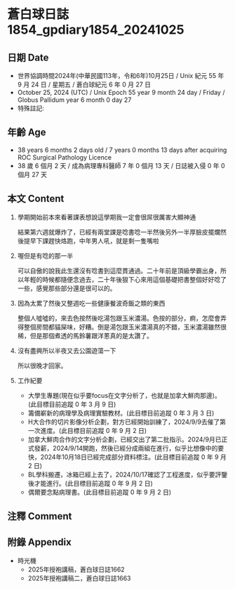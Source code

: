 [_metadata_:encoding]: - "utf-8"
[_metadata_:language]: - "zh-Hant-TW"
[_metadata_:fileformat]: - "markdown"
[_metadata_:MIME_type]: - "text/plain"
[_metadata_:markdown_version]: - "commonmark version 0.30"
[_metadata_:markdown_spec]: - "https://spec.commonmark.org/0.30/"

# 蒼白球日誌1854_gpdiary1854_20241025 #

## 日期 Date ##

* 世界協調時間2024年(中華民國113年，令和6年)10月25日 / Unix 紀元 55 年 9 月 24 日 / 星期五 / 蒼白球紀元 6 年 0 月 27 日
* October 25, 2024 (UTC) / Unix Epoch 55 year 9 month 24 day / Friday / Globus Pallidum year 6 month 0 day 27
* 特殊註記:

## 年齡 Age ##

* 38 years 6 months 2 days old / 7 years 0 months 13 days after acquiring ROC Surgical Pathology Licence
* 38 歲 6 個月 2 天 / 成為病理專科醫師 7 年 0 個月 13 天 / 日誌被入侵 0 年 0 個月 27 天

## 本文 Content ##

1. 學期開始前本來看著課表想說這學期我一定會很屌很厲害大顯神通

    結果第六週就爆炸了，已經有兩堂課是唸書唸一半然後另外一半厚臉皮擺爛然後提早下課趕快烙跑，中年男人吼，就是剩一隻嘴啦

2. 喔但是有唸的那一半

    可以自傲的說我此生還沒有唸書到這麼貫通過。二十年前是頂級學霸出身，所以年輕的時候都隨便念過去，二十年後狠下心來用這個基礎把書整個好好唸了一些，感覺那些部分還是很可以的。

3. 因為太累了然後又整週吃一些健康餐波奇飯之類的東西

    整個人噓噓的，來去色按然後吃湯包跟玉米濃湯。色按的部分，痾，怎麼會弄得整個房間都貓屎味，好糟。倒是湯包跟玉米濃湯真的不錯，玉米濃湯雖然很稀，但是那個煮透的馬鈴薯跟洋蔥真的是太讚了。

4. 沒有盡興所以半夜又去公園遊蕩一下

    所以很晚才回家。

5. 工作紀要

    - 大學生專題(現在似乎要focus在文字分析了，也就是加拿大鮮肉那邊)。(此目標目前追蹤 0 年 3 月 9 日)
    - 籌備嶄新的病理學及病理實驗教材。(此目標目前追蹤 0 年 3 月 3 日)
    - H大合作的切片影像分析企劃，對方已經開始訓練了，2024/9/9去催了第一次進度。(此目標目前追蹤 0 年 9 月 2 日)
    - 加拿大鮮肉合作的文字分析企劃，已經交出了第二批指示。2024/9月已正式發薪，2024/9/14開跑，然後已經分成兩組在進行，似乎比想像中的要快，2024年10月18日已經完成部分資料標注。(此目標目前追蹤 0 年 9 月 2 日)
    - BL學科搬遷，冰箱已經上去了，2024/10/17確認了工程進度，似乎要評鑒後才能進行。(此目標目前追蹤 0 年 9 月 2 日)
    - 偶爾要念點病理書。(此目標目前追蹤 0 年 9 月 2 日)

## 注釋 Comment ##


## 附錄 Appendix ##

* 時光機
    - 2025年授袍講稿，蒼白球日誌1662
    - 2025年授袍講稿二，蒼白球日誌1663
